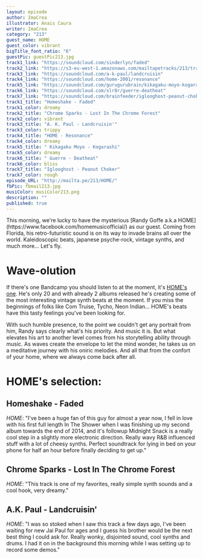 ```yaml
---
layout: episode
author: ImaCrea
illustrator: Anais Caura
writer: ImaCrea
category: "213"
guest_name: HOME
guest_color: vibrant
bigTitle_font_ratio: "6"
guestPic: guestPic213.jpg
track1_link: "https://soundcloud.com/sinderlyn/faded"
track2_link: "https://s3-eu-west-1.amazonaws.com/mailtapetracks/213/track2.mp3"
track3_link: "https://soundcloud.com/a-k-paul/landcruisin"
track4_link: "https://soundcloud.com/home-2001/resonance"
track5_link: "https://soundcloud.com/gurugurubrain/kikagaku-moyo-kogarashi"
track6_link: "https://soundcloud.com/xlr8r/guerre-deatheat"
track7_link: "https://soundcloud.com/brainfeeder/iglooghost-peanut-choker"
track1_title: "Homeshake - Faded"
track1_color: dreamy
track2_title: "Chrome Sparks - Lost In The Chrome Forest"
track2_color: vibrant
track3_title: "A. K. Paul - Landcruisin'"
track3_color: trippy
track4_title: "HOME - Resonance"
track4_color: dreamy
track5_title: " Kikagaku Moyo - Kogarashi"
track5_color: dreamy
track6_title: " Guerre - Deatheat"
track6_color: bliss
track7_title: "Iglooghost - Peanut Choker"
track7_color: rough
episode_URL: "http://mailta.pe/213/HOME/"
fbPic: fbmail213.jpg
musiColor: musiColor213.png
description: ""
published: true
---
```


<p id="introduction">This morning, we're lucky to have the mysterious [Randy Goffe a.k.a HOME](https://www.facebook.com/homemusicofficial/) as our guest. Coming from Florida, his retro-futuristic sound is on its way to invade brains all over the world. Kaleidoscopic beats, japanese psyche-rock, vintage synths, and much more... Let's fly.</p>

# Wave-olution

If there's one Bandcamp you should listen to at the moment, it's [HOME's one](https://home96.bandcamp.com). He's only 20 and with already 2 albums released he's creating some of the most interesting vintage synth beats at the moment. If you miss the beginnings of folks like Com Truise, Tycho, Neon Indian... HOME's beats have this tasty feelings you've been looking for.

With such humble presence, to the point we couldn't get any portrait from him, Randy says clearly what's his priority. And music it is. But what elevates his art to another level comes from his storytelling ability through music. As waves create the envelope to let the mind wonder, he takes us on a meditative journey with his oniric melodies. And all that from the confort of your home, where we always come back after all.

# HOME's selection:

## Homeshake - Faded
_HOME_: "I've been a huge fan of this guy for almost a year now, I fell in love with his first full length In The Shower when I was finishing up my second album towards the end of 2014, and it's followup Midnight Snack is a really cool step in a slightly more electronic direction. Really wavy R&B influenced stuff with a lot of cheesy synths. Perfect soundtrack for lying in bed on your phone for half an hour before finally deciding to get up."

## Chrome Sparks - Lost In The Chrome Forest
_HOME_: "This track is one of my favorites, really simple synth sounds and a cool hook, very dreamy."

## A.K. Paul - Landcruisin'
_HOME_: "I was so stoked when I saw this track a few days ago, I've been waiting for new Jai Paul for ages and I guess his brother would be the next best thing I could ask for. Really wonky, disjointed sound, cool synths and drums. I had it on in the background this morning while I was setting up to record some demos."

